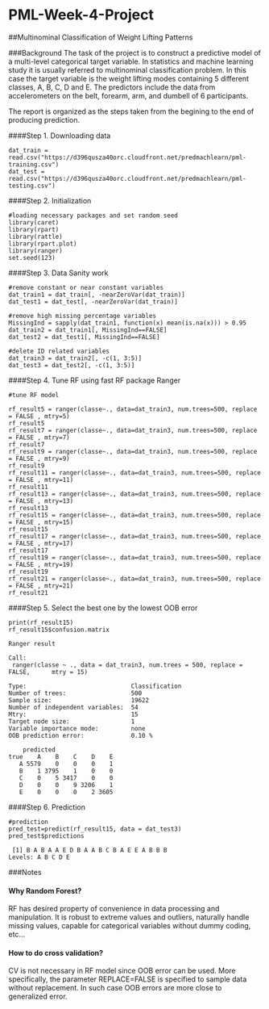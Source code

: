 # PML-Week-4-Project
##Multinominal Classification of Weight Lifting Patterns

###Background
The task of the project is to construct a predictive model of a multi-level categorical target variable. In statistics and machine learning study it is usually referred to multinominal classification problem. In this case the target variable is the weight lifting modes containing 5 different classes, A, B, C, D and E. The predictors include the data from accelerometers on the belt, forearm, arm, and dumbell of 6 participants.

The report is organized as the steps taken from the begining to the end of producing prediction.

####Step 1. Downloading data
```
dat_train = read.csv("https://d396qusza40orc.cloudfront.net/predmachlearn/pml-training.csv")
dat_test = read.csv("https://d396qusza40orc.cloudfront.net/predmachlearn/pml-testing.csv")
```

####Step 2. Initialization
```
#loading necessary packages and set random seed
library(caret)
library(rpart)
library(rattle)
library(rpart.plot)
library(ranger)
set.seed(123)
```

####Step 3. Data Sanity work
```
#remove constant or near constant variables
dat_train1 = dat_train[, -nearZeroVar(dat_train)]
dat_test1 = dat_test[, -nearZeroVar(dat_train)]

#remove high missing percentage variables
MissingInd = sapply(dat_train1, function(x) mean(is.na(x))) > 0.95
dat_train2 = dat_train1[, MissingInd==FALSE]
dat_test2 = dat_test1[, MissingInd==FALSE]

#delete ID related variables
dat_train3 = dat_train2[, -c(1, 3:5)]
dat_test3 = dat_test2[, -c(1, 3:5)]
```
####Step 4. Tune RF using fast RF package Ranger
```
#tune RF model

rf_result5 = ranger(classe~., data=dat_train3, num.trees=500, replace = FALSE , mtry=5)
rf_result5
rf_result7 = ranger(classe~., data=dat_train3, num.trees=500, replace = FALSE , mtry=7)
rf_result7
rf_result9 = ranger(classe~., data=dat_train3, num.trees=500, replace = FALSE , mtry=9)
rf_result9
rf_result11 = ranger(classe~., data=dat_train3, num.trees=500, replace = FALSE , mtry=11)
rf_result11
rf_result13 = ranger(classe~., data=dat_train3, num.trees=500, replace = FALSE , mtry=13)
rf_result13
rf_result15 = ranger(classe~., data=dat_train3, num.trees=500, replace = FALSE , mtry=15)
rf_result15
rf_result17 = ranger(classe~., data=dat_train3, num.trees=500, replace = FALSE , mtry=17)
rf_result17
rf_result19 = ranger(classe~., data=dat_train3, num.trees=500, replace = FALSE , mtry=19)
rf_result19
rf_result21 = ranger(classe~., data=dat_train3, num.trees=500, replace = FALSE , mtry=21)
rf_result21
```
####Step 5. Select the best one by the lowest OOB error
```
print(rf_result15)
rf_result15$confusion.matrix
```

```
Ranger result

Call:
 ranger(classe ~ ., data = dat_train3, num.trees = 500, replace = FALSE,      mtry = 15) 

Type:                             Classification 
Number of trees:                  500 
Sample size:                      19622 
Number of independent variables:  54 
Mtry:                             15 
Target node size:                 1 
Variable importance mode:         none 
OOB prediction error:             0.10 % 

    predicted
true    A    B    C    D    E
   A 5579    0    0    0    1
   B    1 3795    1    0    0
   C    0    5 3417    0    0
   D    0    0    9 3206    1
   E    0    0    0    2 3605
```
####Step 6. Prediction
```
#prediction
pred_test=predict(rf_result15, data = dat_test3)
pred_test$predictions
```
```
 [1] B A B A A E D B A A B C B A E E A B B B
Levels: A B C D E
```

###Notes

#### Why Random Forest?
RF has desired property of convenience in data processing and manipulation. It is robust to extreme values and outliers, naturally handle missing values, capable for categorical variables without dummy coding, etc...

#### How to do cross validation?
CV is not necessary in RF model since OOB error can be used. More specifically, the parameter REPLACE=FALSE is specified to sample data without replacement. In such case OOB errors are more close to generalized error.
